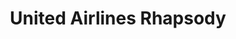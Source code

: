 ---
collection_archive: true
collection_awards: []
collection_category:
  - Editorial
  - Reportage
  - Travel
  - Color
  - Sports + Athletes
  - Environments
  - Color
collection_content: 
collection_cover: https://d1sf55qlb7p6hz.cloudfront.net/sedona-12.jpg
collection_cover_mobile: https://d1sf55qlb7p6hz.cloudfront.net/verticalcovers-34.jpg
collection_description: >-
  Novelist and **_Interview Magazine’s_** Editor At Large, Christopher Bollen
  soars over Arizona’s red-rock canyons, recreating his earliest memory and
  confronting his greatest fear (heights) by way of a hot air balloon.
collection_description_alignment: center
collection_exhibition: []
collection_filter:
  - Commissioned + Stock
collection_hidden: false
collection_meta: Sedona 
collection_press: []
collection_preview:
  - https://d1sf55qlb7p6hz.cloudfront.net/united_covers-1.jpg
  - https://d1sf55qlb7p6hz.cloudfront.net/united_covers-2-1.jpg
  - https://d1sf55qlb7p6hz.cloudfront.net/united_covers-3.jpg
  - https://d1sf55qlb7p6hz.cloudfront.net/united_covers-5.jpg
  - https://d1sf55qlb7p6hz.cloudfront.net/united_covers-4.jpg
  - https://d1sf55qlb7p6hz.cloudfront.net/united_covers-6.jpg
cover_image: https://d1sf55qlb7p6hz.cloudfront.net/social-17.jpg
date: 
hide_footer: true 
logo: 
navigation_theme: white
px_extra: true
slug: united-airlines-rhapsody
theme_color: "#B9C5D0"
theme_color_all_works: A1F0CD"
title: United Airlines Rhapsody
collection_blocks:
  - _bookshop_name: collections/media-row-start
    row_alignment: between
  - _bookshop_name: collections/media-element 
    color: "#DDAE93"
    image:  https://d1sf55qlb7p6hz.cloudfront.net/sedona-3.jpg
    margin_left: 5
    margin_right: 0
    margin_y: 100
    width: 55
  - _bookshop_name: collections/media-element 
    color: "#E5ECBA"
    image:  https://d1sf55qlb7p6hz.cloudfront.net/sedona-4.jpg
    margin_left: 0
    margin_right: 10
    margin_y: 700
    width: 25
  - _bookshop_name: collections/media-row
    row_alignment: between
  - _bookshop_name: collections/media-element 
    color: "#F8EADC"
    image:  https://d1sf55qlb7p6hz.cloudfront.net/sedona-5.jpg
    margin_left: 40
    margin_right: 0
    margin_y: 100
    width: 40
  - _bookshop_name: collections/media-row
    row_alignment: between
  - _bookshop_name: collections/media-element 
    color: "#EDD9E9"
    image:  https://d1sf55qlb7p6hz.cloudfront.net/sedona-2.jpg
    margin_left: 20
    margin_right: 0
    margin_y: 100
    width: 70
  - _bookshop_name: collections/media-row
    row_alignment: between
  - _bookshop_name: collections/media-element 
    color: "#FFE4BD"
    image:  https://d1sf55qlb7p6hz.cloudfront.net/sedona-6.jpg
    margin_left: 0
    margin_right: 0
    margin_y: 400
    width: 55
  - _bookshop_name: collections/media-element 
    color: "#E0E9F6"
    image:  https://d1sf55qlb7p6hz.cloudfront.net/sedona-7.jpg
    margin_left: 0
    margin_right: 5
    margin_y: 100
    width: 33
  - _bookshop_name: collections/media-row
    row_alignment: between
  - _bookshop_name: collections/media-element 
    color: "#E5D8D3"
    image:  https://d1sf55qlb7p6hz.cloudfront.net/sedona-1.jpg
    margin_left: 35
    margin_right: 0
    margin_y: 100
    width: 40
  - _bookshop_name: collections/media-row
    row_alignment: between
  - _bookshop_name: collections/media-element 
    color: "#E1E3E9"
    image:  https://d1sf55qlb7p6hz.cloudfront.net/sedona-9.jpg
    margin_left: 5
    margin_right: 0
    margin_y: 300
    width: 50
  - _bookshop_name: collections/media-element 
    color: "#E7A894"
    image:  https://d1sf55qlb7p6hz.cloudfront.net/sedona-8.jpg
    margin_right: 5
    margin_y: 100
    width: 30
  - _bookshop_name: collections/media-row
    row_alignment: between
  - _bookshop_name: collections/media-element 
    color: "#D5DFCB"
    image:  https://d1sf55qlb7p6hz.cloudfront.net/sedona-10.jpg
    margin_left: 45
    margin_right: 0
    margin_y: 100
    width: 40
  - _bookshop_name: collections/media-row
    row_alignment: between
  - _bookshop_name: collections/media-element 
    color: "#EEDED2"
    image:  https://d1sf55qlb7p6hz.cloudfront.net/sedona-11.jpg
    margin_left: 35
    margin_y: 100
    width: 30
  - _bookshop_name: collections/media-row
    row_alignment: between
  - _bookshop_name: collections/media-element 
    color: "#E0E7F3"
    image:  https://d1sf55qlb7p6hz.cloudfront.net/sedona-12.jpg
    margin_left: 5
    margin_right: 0
    margin_y: 100
    width: 66
  - _bookshop_name: collections/media-row
    row_alignment: between
  - _bookshop_name: collections/media-element 
    color: "#F8EFCF"
    image:  https://d1sf55qlb7p6hz.cloudfront.net/sedona-13.jpg
    margin_left: 45
    margin_right: 0
    margin_y: 100
    width: 40
  - _bookshop_name: collections/media-row-end
---